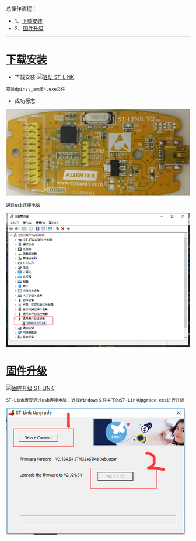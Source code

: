 总操作流程：
- 1、[下载安装](#ST-LINK-01)
- 2、[固件升级](#ST-LINK-02)

***

# <a name="ST-LINK-01" href="#" >下载安装</a>
- 下载安装
[![](https://img.shields.io/badge/驱动-ST--LINK-green.svg "驱动 ST-LINK")](https://pan.baidu.com/s/1QcbGNz9DRfSpgjSSu7v9Kg)

`安装dpinst_amd64.exe文件`

- 成功标志

![](image/3-1.png)

`通过usb连接电脑`

![](image/3-2.png)

# <a name="ST-LINK-02" href="#" >固件升级</a>

[![](https://img.shields.io/badge/固件升级-ST--LINK-green.svg "固件升级 ST-LINK")](https://pan.baidu.com/s/1aoP_zD6TCj4gc4T_zhqaMA)

`ST-Link板要通过usb连接电脑，选择Windows文件夹下的ST-LinkUpgrade.exe进行升级`

![](image/3-3.png)
